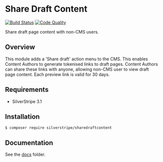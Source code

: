 # Share Draft Content

[![Build Status](http://img.shields.io/travis/silverstripe-labs/silverstripe-sharedraftcontent.svg?style=flat-square)](https://travis-ci.org/silverstripe-labs/silverstripe-sharedraftcontent)
[![Code Quality](http://img.shields.io/scrutinizer/g/silverstripe-labs/silverstripe-sharedraftcontent.svg?style=flat-square)](https://scrutinizer-ci.com/g/silverstripe-labs/silverstripe-sharedraftcontent)

Share draft page content with non-CMS users.

## Overview

This module adds a 'Share draft' action menu to the CMS. This enables Content Authors to generate tokenised links to draft pages. Content Authors can share these links with anyone, allowing non-CMS user to view draft page content. Each preview link is valid for 30 days.

## Requirements

- SilverStripe 3.1

## Installation

```
$ composer require silverstripe/sharedraftcontent
```

## Documentation

See the [docs](docs/) folder.
